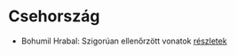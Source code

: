 # Csehország

- Bohumil Hrabal: Szigorúan ellenőrzött vonatok [részletek](_details/Bohumil%20Hrabal.md#id_449)